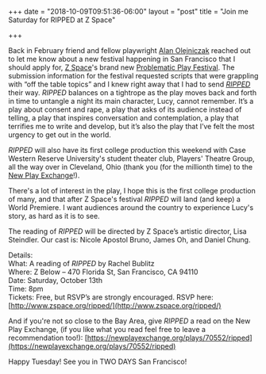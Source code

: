 +++
date = "2018-10-09T09:51:36-06:00"
layout = "post"
title = "Join me Saturday for RIPPED at Z Space"

+++

Back in February friend and fellow playwright [Alan Olejniczak](https://newplayexchange.org/users/2676/alan-olejniczak) reached out to let me know about a new festival happening in San Francisco that I should apply for, [Z Space](http://www.zspace.org/)'s brand new [Problematic Play Festival](http://www.zspace.org/problematic). The submission information for the festival requested scripts that were grappling with “off the table topics” and I knew right away that I had to send [*RIPPED*](https://newplayexchange.org/plays/70552/ripped) their way. *RIPPED* balances on a tightrope as the play moves back and forth in time to untangle a night its main character, Lucy, cannot remember. It’s a play about consent and rape, a play that asks of its audience instead of telling, a play that inspires conversation and contemplation, a play that terrifies me to write and develop, but it’s also the play that I’ve felt the most urgency to get out in the world. 

*RIPPED* will also have its first college production this weekend with Case Western Reserve University's student theater club, Players' Theatre Group, all the way over in Cleveland, Ohio (thank you (for the millionth time) to the [New Play Exchange](https://newplayexchange.org/dashboard)!). 

There's a lot of interest in the play, I hope this is the first college production of many, and that after Z Space's festival *RIPPED* will land (and keep) a World Premiere. I want audiences around the country to experience Lucy's story, as hard as it is to see.

The reading of *RIPPED* will be directed by Z Space’s artistic director, Lisa Steindler. Our cast is: Nicole Apostol Bruno, James Oh, and Daniel Chung. 

Details:  
What: A reading of *RIPPED* by Rachel Bublitz  
Where: Z Below – 470 Florida St, San Francisco, CA 94110  
Date: Saturday, October 13th  
Time: 8pm  
Tickets: Free, but RSVP’s are strongly encouraged. RSVP here: [http://www.zspace.org/ripped/](http://www.zspace.org/ripped/)

And if you're not so close to the Bay Area, give *RIPPED* a read on the New Play Exchange, (if you like what you read feel free to leave a recommendation too!): [https://newplayexchange.org/plays/70552/ripped](https://newplayexchange.org/plays/70552/ripped)  

Happy Tuesday! See you in TWO DAYS San Francisco!